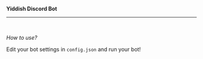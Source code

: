 **Yiddish Discord Bot**
<hr>
<br>

*How to use?*
<br>

Edit your bot settings in `config.json` and run your bot!
